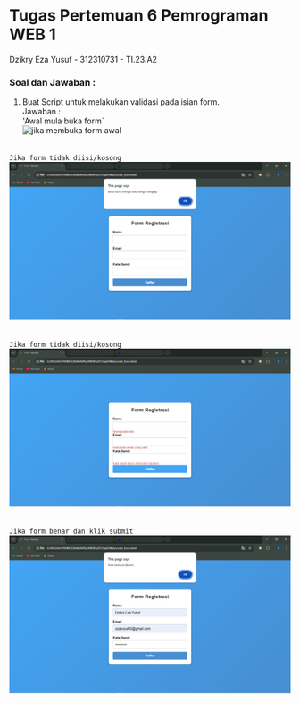# Tugas Pertemuan 6 Pemrograman WEB 1

Dzikry Eza Yusuf - 312310731 - TI.23.A2

### Soal dan Jawaban :

1. Buat Script untuk melakukan validasi pada isian form. <br>
Jawaban : <br>
'Awal mula buka form` <br>
<img src="Lab5Webb/form awal.png" alt="jika membuka form awal"> <br><br>

`Jika form tidak diisi/kosong` <br>
<img src="Lab5Web/form data harus di isi1.png" alt="jika form kosong"> <br><br>

`Jika form tidak diisi/kosong` <br>
<img src="Lab5Web/form data harus di isi2.png" alt="jika form kosong"> <br><br>

`Jika form benar dan klik submit` <br>
<img src="Lab5Web/form berhasil.png" alt="jika form berhasil"> <br><br>
